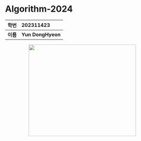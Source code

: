 # Algorithm-2024
|**학번**|**202311423**|
|:-----:|:-----|
|**이름**|**Yun DongHyeon**|


<p align="center">
<img src="https://static.wikia.nocookie.net/silly-cat/images/c/c3/Chipi_Chipi_Chapa_Chapa_Cat.png/revision/latest?cb=20231228121420"  height="300" width="350">
</p>
